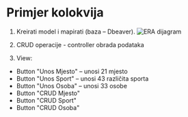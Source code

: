 
# Primjer kolokvija

1. Kreirati model i mapirati (baza – Dbeaver).
![ERA dijagram](https://github.com/marmilosev/Demonstrature/tree/main/VjezbeKolokvij2/Vjezba1Kolokvij2/Baza.png)

2. CRUD operacije - controller obrada podataka
3. View:
 - Button "Unos Mjesto" – unosi 21 mjesto
 - Button "Unos Sport" – unosi 43 različita sporta
 - Button "Unos Osoba" – unosi 33 osobe
 - Button "CRUD Mjesto"
 - Button "CRUD Sport"
 - Button "CRUD Osoba"
